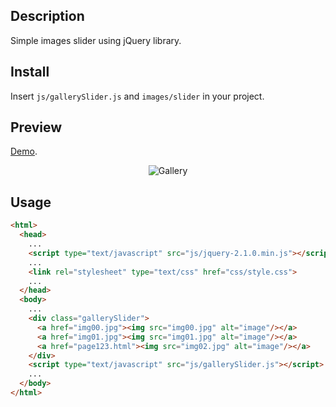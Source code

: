 ## Description
Simple images slider using jQuery library.

## Install
Insert `js/gallerySlider.js` and `images/slider` in your project.

## Preview
<a href="http://biotopia.shy.cz/">Demo</a>.
<p style="text-align: center;">
<img src="http://s18.postimg.org/ind24cnp5/img00.jpg" alt="Gallery">
</p>

## Usage
```html
<html>
  <head>
    ...
    <script type="text/javascript" src="js/jquery-2.1.0.min.js"></script>
    ...
    <link rel="stylesheet" type="text/css" href="css/style.css">
    ...
  </head>
  <body>
    ...
    <div class="gallerySlider">
      <a href="img00.jpg"><img src="img00.jpg" alt="image"/></a>
      <a href="img01.jpg"><img src="img01.jpg" alt="image"/></a>
      <a href="page123.html"><img src="img02.jpg" alt="image"/></a>
    </div>
    <script type="text/javascript" src="js/gallerySlider.js"></script>
    ...
  </body>
</html>
```
<!--<img src="http://s18.postimg.org/octaontvd/img01.jpg" alt="Gallery">-->

